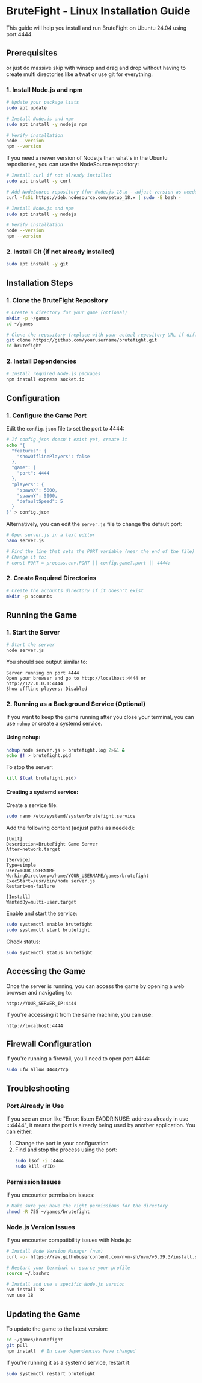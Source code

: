 # BruteFight - Linux Installation Guide

This guide will help you install and run BruteFight on Ubuntu 24.04 using port 4444.

## Prerequisites


or just do massive skip with winscp and drag and drop without having to create multi directories like a twat or use git for everything. 


### 1. Install Node.js and npm

```bash
# Update your package lists
sudo apt update

# Install Node.js and npm
sudo apt install -y nodejs npm

# Verify installation
node --version
npm --version
```

If you need a newer version of Node.js than what's in the Ubuntu repositories, you can use the NodeSource repository:

```bash
# Install curl if not already installed
sudo apt install -y curl

# Add NodeSource repository (for Node.js 18.x - adjust version as needed)
curl -fsSL https://deb.nodesource.com/setup_18.x | sudo -E bash -

# Install Node.js and npm
sudo apt install -y nodejs

# Verify installation
node --version
npm --version
```

### 2. Install Git (if not already installed)

```bash
sudo apt install -y git
```

## Installation Steps

### 1. Clone the BruteFight Repository

```bash
# Create a directory for your game (optional)
mkdir -p ~/games
cd ~/games

# Clone the repository (replace with your actual repository URL if different)
git clone https://github.com/yourusername/brutefight.git
cd brutefight
```

### 2. Install Dependencies

```bash
# Install required Node.js packages
npm install express socket.io
```

## Configuration

### 1. Configure the Game Port

Edit the `config.json` file to set the port to 4444:

```bash
# If config.json doesn't exist yet, create it
echo '{
  "features": {
    "showOfflinePlayers": false
  },
  "game": {
    "port": 4444
  },
  "players": {
    "spawnX": 5000,
    "spawnY": 5000,
    "defaultSpeed": 5
  }
}' > config.json
```

Alternatively, you can edit the `server.js` file to change the default port:

```bash
# Open server.js in a text editor
nano server.js

# Find the line that sets the PORT variable (near the end of the file)
# Change it to:
# const PORT = process.env.PORT || config.game?.port || 4444;
```

### 2. Create Required Directories

```bash
# Create the accounts directory if it doesn't exist
mkdir -p accounts
```

## Running the Game

### 1. Start the Server

```bash
# Start the server
node server.js
```

You should see output similar to:
```
Server running on port 4444
Open your browser and go to http://localhost:4444 or http://127.0.0.1:4444
Show offline players: Disabled
```

### 2. Running as a Background Service (Optional)

If you want to keep the game running after you close your terminal, you can use `nohup` or create a systemd service.

#### Using nohup:

```bash
nohup node server.js > brutefight.log 2>&1 &
echo $! > brutefight.pid
```

To stop the server:
```bash
kill $(cat brutefight.pid)
```

#### Creating a systemd service:

Create a service file:

```bash
sudo nano /etc/systemd/system/brutefight.service
```

Add the following content (adjust paths as needed):

```
[Unit]
Description=BruteFight Game Server
After=network.target

[Service]
Type=simple
User=YOUR_USERNAME
WorkingDirectory=/home/YOUR_USERNAME/games/brutefight
ExecStart=/usr/bin/node server.js
Restart=on-failure

[Install]
WantedBy=multi-user.target
```

Enable and start the service:

```bash
sudo systemctl enable brutefight
sudo systemctl start brutefight
```

Check status:

```bash
sudo systemctl status brutefight
```

## Accessing the Game

Once the server is running, you can access the game by opening a web browser and navigating to:

```
http://YOUR_SERVER_IP:4444
```

If you're accessing it from the same machine, you can use:

```
http://localhost:4444
```

## Firewall Configuration

If you're running a firewall, you'll need to open port 4444:

```bash
sudo ufw allow 4444/tcp
```

## Troubleshooting

### Port Already in Use

If you see an error like "Error: listen EADDRINUSE: address already in use :::4444", it means the port is already being used by another application. You can either:

1. Change the port in your configuration
2. Find and stop the process using the port:
   ```bash
   sudo lsof -i :4444
   sudo kill <PID>
   ```

### Permission Issues

If you encounter permission issues:

```bash
# Make sure you have the right permissions for the directory
chmod -R 755 ~/games/brutefight
```

### Node.js Version Issues

If you encounter compatibility issues with Node.js:

```bash
# Install Node Version Manager (nvm)
curl -o- https://raw.githubusercontent.com/nvm-sh/nvm/v0.39.3/install.sh | bash

# Restart your terminal or source your profile
source ~/.bashrc

# Install and use a specific Node.js version
nvm install 18
nvm use 18
```

## Updating the Game

To update the game to the latest version:

```bash
cd ~/games/brutefight
git pull
npm install  # In case dependencies have changed
```

If you're running it as a systemd service, restart it:

```bash
sudo systemctl restart brutefight
``` 